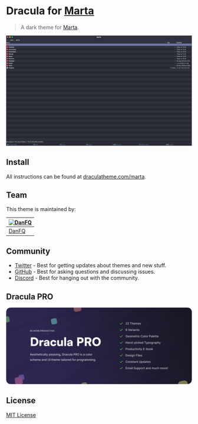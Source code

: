 # Dracula for [Marta](https://marta.sh)

> A dark theme for [Marta](https://marta.sh).

![Screenshot](./screenshot.png)

## Install

All instructions can be found at [draculatheme.com/marta](https://draculatheme.com/marta).

## Team

This theme is maintained by:

| [![DanFQ](https://github.com/danfq.png?size=100)](https://github.com/danfq) |
| --------------------------------------------------------------------------- |
| [DanFQ](https://github.com/danfq)                                           |

## Community

- [Twitter](https://twitter.com/draculatheme) - Best for getting updates about themes and new stuff.
- [GitHub](https://github.com/dracula/dracula-theme/discussions) - Best for asking questions and discussing issues.
- [Discord](https://draculatheme.com/discord-invite) - Best for hanging out with the community.

## Dracula PRO

[![Dracula PRO](./.github/dracula-pro.png)](https://draculatheme.com/pro)

## License

[MIT License](./LICENSE)
